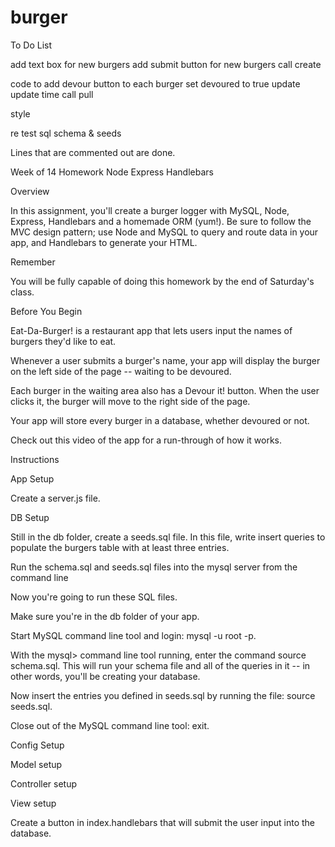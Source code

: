 # burger



To Do List

add text box for new burgers
add submit button for new burgers
	call create

code to add devour button to each burger
	set devoured to true
	update update time
	call pull

style


re test sql schema & seeds






Lines that are commented out are done.

Week of 14 Homework Node Express Handlebars

Overview

In this assignment, you'll create a burger logger with MySQL, Node, Express, Handlebars and a homemade ORM (yum!). Be sure to follow the MVC design pattern; use Node and MySQL to query and route data in your app, and Handlebars to generate your HTML.

Remember

You will be fully capable of doing this homework by the end of Saturday's class.

Before You Begin

Eat-Da-Burger! is a restaurant app that lets users input the names of burgers they'd like to eat.

Whenever a user submits a burger's name, your app will display the burger on the left side of the page -- waiting to be devoured.

Each burger in the waiting area also has a Devour it! button. When the user clicks it, the burger will move to the right side of the page.

Your app will store every burger in a database, whether devoured or not.

Check out this video of the app for a run-through of how it works.

<!-- ******  check video to see if date is "ordered time" or "devoured time"  ****************** -->



Instructions

App Setup

<!-- Create a GitHub repo called burger and clone it to your computer. -->

<!-- Make a package.json file by running npm init from the command line.

Install the Express npm package: npm install express --save.
 -->
Create a server.js file.

<!-- Install the Handlebars npm package: npm install express-handlebars --save.

Install the method-override npm package: npm install method-override --save.

Install the body-parser npm package: npm install body-parser --save.

Install MySQL npm package: npm install mysql --save.
 -->
<!-- Require the following npm packages inside of the server.js file:

express
method-override
body-parser -->


DB Setup

<!-- Inside your burger directory, create a folder named db.
 -->
<!-- In the db folder, create a file named schema.sql. Write SQL queries this file that do the following: -->
<!-- 
Create the burgers_db.
Switch to or use the burgers_db.
Create a burgers table with these fields:
id: an auto incrementing int that serves as the primary key.
burger_name: a string.
devoured: a boolean.
date: a TIMESTAMP. -->
Still in the db folder, create a seeds.sql file. In this file, write insert queries to populate the burgers table with at least three entries.

Run the schema.sql and seeds.sql files into the mysql server from the command line

Now you're going to run these SQL files.

Make sure you're in the db folder of your app.

Start MySQL command line tool and login: mysql -u root -p.

With the mysql> command line tool running, enter the command source schema.sql. This will run your schema file and all of the queries in it -- in other words, you'll be creating your database.

Now insert the entries you defined in seeds.sql by running the file: source seeds.sql.

Close out of the MySQL command line tool: exit.

Config Setup

<!-- Inside your burger directory, create a folder named config. -->

<!-- Create a connection.js file inside config directory.

Inside the connection.js file, setup the code to connect Node to MySQL.

Export the connection. -->
<!-- 
Create an orm.js file inside config directory.

Import (require) connection.js into orm.js

In the orm.js file, create the methods that will execute the necessary MySQL commands in the controllers. These are the methods you will need to use in order to retrieve and store data in your database. -->

<!-- all()
create()
update() -->
<!-- Export the ORM object in module.exports. -->

Model setup

<!-- Inside your burger directory, create a folder named models. -->

<!-- In models, make a burger.js file.

Inside burger.js, import orm.js into burger.js

Also inside burger.js, create the code that will call the ORM functions using burger specific input for the ORM.

Export at the end of the burger.js file.
 -->
Controller setup

<!-- Inside your burger directory, create a folder named controllers. -->

<!-- In controllers, create the burgers_controller.js file.

Inside the burgers_controller.js file, import the following:

Express
burger.js
Create the router for the app, and export the router at the end of your file. -->

View setup

<!-- Inside your burger directory, create a folder named views. -->

<!-- Create the index.handlebars file inside views directory.

Create the layouts directory inside views directory.

Create the main.handlebars file inside layouts directory.

Setup the main.handlebars file so it's able to be used by Handlebars.

Setup the index.handlebars to have the template that Handlebars can render onto. -->

Create a button in index.handlebars that will submit the user input into the database.

<!-- Directory structure

All the recommended files and directories from the steps above should look like the following structure:

.
├── config
│   ├── connection.js
│   └── orm.js
│ 
├── controllers
│   └── burgers_controller.js
│
├── db
│   ├── schema.sql
│   └── seeds.sql
│
├── models
│   └── burger.js
│ 
├── node_modules
│ 
├── package.json
│
├── public
│   ├── assets
│   │   ├── css
│   │   │   └── burger_style.css
│   │   └── img
│   │       └── burger.png
│   └── test.html
│
├── server.js
│
└── views
    ├── index.handlebars
    └── layouts
        └── main.handlebars -->
